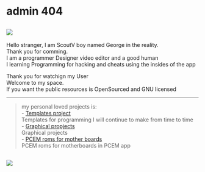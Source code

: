 # admin 404

![](https://www.intel.com/content/dam/develop/external/us/en/images/gnu-782854.jpg)
---

Hello stranger, I am ScoutV boy named George in the reality.  
Thank you for comming.  
I am a programmer Designer video editor and a good human  
I learning Programming for hacking and cheats using the insides of the app  

Thank you for watchign my User  
Welcome to my space.  
If you want the public resources is OpenSourced and GNU licensed

---
> my personal loved projects is:  
	- [Templates project](https://github.com/admin404/Templates.git)  
	Templates for programming I will continue to make from time to time  
	- [Graphical propjects](https://github.com/admin404/projects.git)  
	Graphical projects  
	- [PCEM roms for mother boards](https://github.com/admin404/ROMs_pcem.git)  
	PCEM roms for motherboards in PCEM app

![](https://upload.wikimedia.org/wikipedia/commons/9/93/GPLv3_Logo.svg)
---